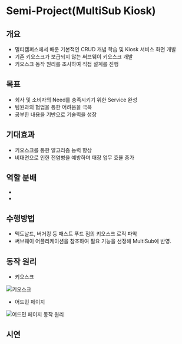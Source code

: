 # Semi-Project(MultiSub Kiosk)

## 개요

- 멀티캠퍼스에서 배운 기본적인 CRUD 개념 학습 및 Kiosk 서비스 화면 개발
- 기존 키오스크가 보급되지 않는 써브웨이 키오스크 개발
- 키오스크 동작 원리를 조사하여 직접 설계를 진행



## 목표

- 회사 및 소비자의 Need를 충족시키기 위한 Service 완성
- 팀원과의 협업을 통한 어려움을 극복
- 공부한 내용을 기반으로 기술력을 성장



## 기대효과

- 키오스크를 통한 알고리즘 능력 향상
- 비대면으로 인한 전염병을 예방하며 매장 업무 효율 증가



## 역할 분배

- 

-  



## 수행방법

- 맥도날드, 버거킹 등 패스트 푸드 점의 키오스크 로직 파악
- 써브웨이 어플리케이션을 참조하여 필요 기능을 선정해 MultiSub에 반영.



##  동작 원리

- 키오스크

![키오스크](../OneDrive/Desktop/1.png)



- 어드민 페이지

![어드민 페이지 동작 원리](../OneDrive/Desktop/2.png)











## 시연

